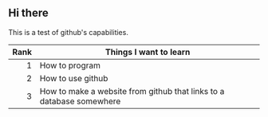 ## Hi there

This is a test of github's capabilities. 

| Rank | Things I want to learn |
|-----:|------------------------|
|     1|    How to program   |
|     2|        How to use github       |
|     3|       How to make a website from github that links to a database somewhere        |
